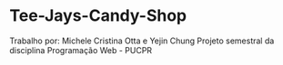 # Tee-Jays-Candy-Shop
Trabalho por: Michele Cristina Otta e Yejin Chung
Projeto semestral da disciplina Programação Web - PUCPR
